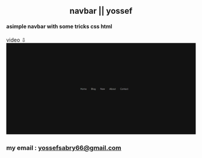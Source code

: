 <h2 align="center">navbar || yossef </h2>

#### asimple navbar with some tricks css html

video ⇩
[![Alt Text](./view.jpeg)](./Document%20-%20Personal%20-%20Microsoft​%20Edge%202023-08-10%2008-39-15.mp4)


### my email : yossefsabry66@gmail.com